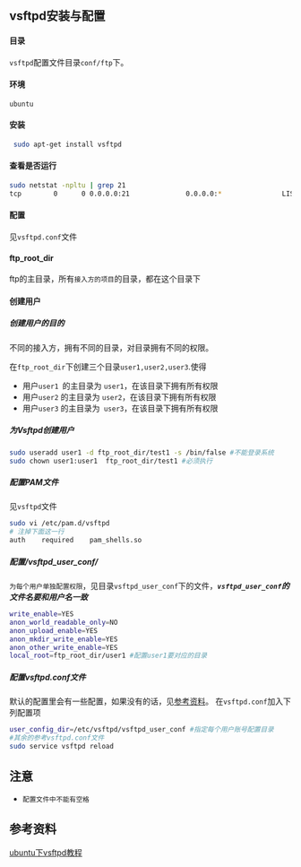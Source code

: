 ## vsftpd安装与配置

#### 目录

`vsftpd`配置文件目录`conf/ftp`下。

#### 环境

`ubuntu`

#### 安装

```bash
 sudo apt-get install vsftpd
```
#### 查看是否运行

```bash
sudo netstat -npltu | grep 21
tcp        0      0 0.0.0.0:21              0.0.0.0:*               LISTEN      15601/vsftpd    
```
#### 配置

见`vsftpd.conf`文件

#### ftp_root_dir

ftp的主目录，所有`接入方的项目`的目录，都在这个目录下

#### 创建用户

##### 创建用户的目的

不同的接入方，拥有不同的目录，对目录拥有不同的权限。

在`ftp_root_dir`下创建三个目录`user1,user2,user3`.使得
- 用户`user1 `的主目录为 `user1`，在该目录下拥有所有权限
- 用户`user2` 的主目录为 `user2`，在该目录下拥有所有权限
- 用户`user3` 的主目录为` user3`，在该目录下拥有所有权限

##### 为Vsftpd创建用户

```bash
sudo useradd user1 -d ftp_root_dir/test1 -s /bin/false #不能登录系统
sudo chown user1:user1  ftp_root_dir/test1 #必须执行
```

##### 配置PAM文件

见`vsftpd`文件
```bash
sudo vi /etc/pam.d/vsftpd
# 注掉下面这一行
auth	required	pam_shells.so

```
##### 配置/vsftpd_user_conf/

`为每个用户单独配置权限`，见目录`vsftpd_user_conf`下的文件，***`vsftpd_user_conf`的文件名要和用户名一致***

```bash
write_enable=YES
anon_world_readable_only=NO
anon_upload_enable=YES
anon_mkdir_write_enable=YES
anon_other_write_enable=YES
local_root=ftp_root_dir/user1 #配置user1要对应的目录
```

##### 配置vsftpd.conf文件

默认的配置里会有一些配置，如果没有的话，见[参考资料](#参考资料)。
在`vsftpd.conf`加入下列配置项

```bash
user_config_dir=/etc/vsftpd/vsftpd_user_conf #指定每个用户账号配置目录
#其余的参考vsftpd.conf文件
sudo service vsftpd reload
```

## 注意

- `配置文件中不能有空格`

## 参考资料

[ubuntu下vsftpd教程](http://wiki.ubuntu.org.cn/Vsftpd)

